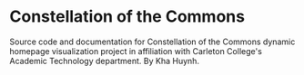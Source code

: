 # Constellation of the Commons
Source code and documentation for Constellation of the Commons dynamic homepage visualization project in affiliation with 
Carleton College's Academic Technology department.
By Kha Huynh.
